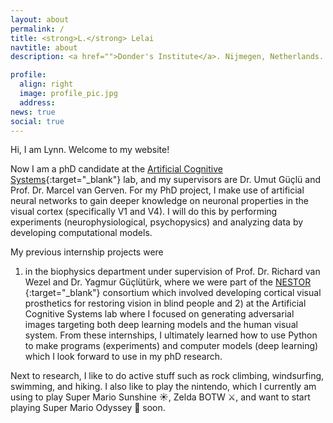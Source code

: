 ```yaml
---
layout: about
permalink: /
title: <strong>L.</strong> Lelai
navtitle: about
description: <a href="">Donder's Institute</a>. Nijmegen, Netherlands.

profile:
  align: right
  image: profile_pic.jpg
  address:
news: true
social: true
---
```


Hi, I am Lynn. Welcome to my website!

Now I am a phD candidate at the [Artificial Cognitive Systems](https://artcogsys.com){:target="\_blank"} lab, and my supervisors are Dr. Umut Güçlü and Prof. Dr. Marcel van Gerven. For my PhD project, I make use of artificial neural networks to gain deeper 
knowledge on neuronal properties in the visual cortex (specifically V1 and V4). I will do this by performing experiments (neurophysiological, psychopysics) and analyzing data by developing computational models. 

My previous internship projects were 
1) in the biophysics department under supervision of Prof. Dr. Richard van Wezel and Dr. Yagmur Güçlütürk, where we were part of the [NESTOR ](https://nestor-sight.com/){:target="\_blank"} consortium which involved developing cortical visual prosthetics for restoring vision in blind people
and 2) at the Artificial Cognitive Systems lab where I focused on generating adversarial images targeting both deep learning models and the human visual system. From these internships, I ultimately learned how to use Python to make programs (experiments) and computer models (deep learning) which I look forward to use in my phD research. 

Next to research, I like to do active stuff such as rock climbing, windsurfing, swimming, and hiking. I also like to play the nintendo, which I currently am using to play Super Mario Sunshine ☀️, Zelda BOTW ⚔️, and want to start playing Super Mario Odyssey 🍉 soon. 
